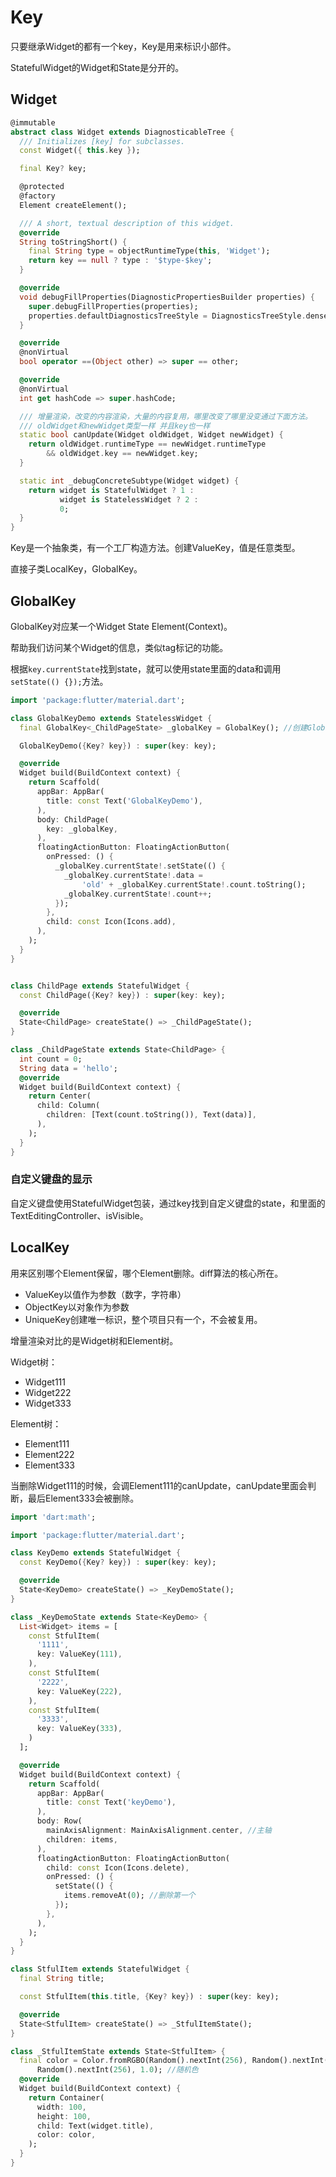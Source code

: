 # Key

只要继承Widget的都有一个key，Key是用来标识小部件。

StatefulWidget的Widget和State是分开的。

## Widget

```dart
@immutable
abstract class Widget extends DiagnosticableTree {
  /// Initializes [key] for subclasses.
  const Widget({ this.key });

  final Key? key;

  @protected
  @factory
  Element createElement();

  /// A short, textual description of this widget.
  @override
  String toStringShort() {
    final String type = objectRuntimeType(this, 'Widget');
    return key == null ? type : '$type-$key';
  }

  @override
  void debugFillProperties(DiagnosticPropertiesBuilder properties) {
    super.debugFillProperties(properties);
    properties.defaultDiagnosticsTreeStyle = DiagnosticsTreeStyle.dense;
  }

  @override
  @nonVirtual
  bool operator ==(Object other) => super == other;

  @override
  @nonVirtual
  int get hashCode => super.hashCode;

  /// 增量渲染，改变的内容渲染，大量的内容复用，哪里改变了哪里没变通过下面方法。
  /// oldWidget和newWidget类型一样 并且key也一样
  static bool canUpdate(Widget oldWidget, Widget newWidget) {
    return oldWidget.runtimeType == newWidget.runtimeType
        && oldWidget.key == newWidget.key;
  }

  static int _debugConcreteSubtype(Widget widget) {
    return widget is StatefulWidget ? 1 :
           widget is StatelessWidget ? 2 :
           0;
  }
}
```

Key是一个抽象类，有一个工厂构造方法。创建ValueKey，值是任意类型。

直接子类LocalKey，GlobalKey。

## GlobalKey

GlobalKey对应某一个Widget State Element(Context)。

帮助我们访问某个Widget的信息，类似tag标记的功能。

根据`key.currentState`找到state，就可以使用state里面的data和调用`setState(() {});`方法。

```dart
import 'package:flutter/material.dart';

class GlobalKeyDemo extends StatelessWidget {
  final GlobalKey<_ChildPageState> _globalKey = GlobalKey(); //创建GlobalKey对象

  GlobalKeyDemo({Key? key}) : super(key: key);

  @override
  Widget build(BuildContext context) {
    return Scaffold(
      appBar: AppBar(
        title: const Text('GlobalKeyDemo'),
      ),
      body: ChildPage(
        key: _globalKey,
      ),
      floatingActionButton: FloatingActionButton(
        onPressed: () {
          _globalKey.currentState!.setState(() {
            _globalKey.currentState!.data =
                'old' + _globalKey.currentState!.count.toString();
            _globalKey.currentState!.count++;
          });
        },
        child: const Icon(Icons.add),
      ),
    );
  }
}


class ChildPage extends StatefulWidget {
  const ChildPage({Key? key}) : super(key: key);

  @override
  State<ChildPage> createState() => _ChildPageState();
}

class _ChildPageState extends State<ChildPage> {
  int count = 0;
  String data = 'hello';
  @override
  Widget build(BuildContext context) {
    return Center(
      child: Column(
        children: [Text(count.toString()), Text(data)],
      ),
    );
  }
}
```

### 自定义键盘的显示

自定义键盘使用StatefulWidget包装，通过key找到自定义键盘的state，和里面的TextEditingController、isVisible。

## LocalKey

用来区别哪个Element保留，哪个Element删除。diff算法的核心所在。

- ValueKey以值作为参数（数字，字符串）
- ObjectKey以对象作为参数
- UniqueKey创建唯一标识，整个项目只有一个，不会被复用。

增量渲染对比的是Widget树和Element树。

Widget树：

- Widget111
- Widget222
- Widget333

Element树：

- Element111
- Element222
- Element333

当删除Widget111的时候，会调Element111的canUpdate，canUpdate里面会判断，最后Element333会被删除。

```dart
import 'dart:math';

import 'package:flutter/material.dart';

class KeyDemo extends StatefulWidget {
  const KeyDemo({Key? key}) : super(key: key);

  @override
  State<KeyDemo> createState() => _KeyDemoState();
}

class _KeyDemoState extends State<KeyDemo> {
  List<Widget> items = [
    const StfulItem(
      '1111',
      key: ValueKey(111),
    ),
    const StfulItem(
      '2222',
      key: ValueKey(222),
    ),
    const StfulItem(
      '3333',
      key: ValueKey(333),
    )
  ];

  @override
  Widget build(BuildContext context) {
    return Scaffold(
      appBar: AppBar(
        title: const Text('keyDemo'),
      ),
      body: Row(
        mainAxisAlignment: MainAxisAlignment.center, //主轴
        children: items,
      ),
      floatingActionButton: FloatingActionButton(
        child: const Icon(Icons.delete),
        onPressed: () {
          setState(() {
            items.removeAt(0); //删除第一个
          });
        },
      ),
    );
  }
}

class StfulItem extends StatefulWidget {
  final String title;

  const StfulItem(this.title, {Key? key}) : super(key: key);

  @override
  State<StfulItem> createState() => _StfulItemState();
}

class _StfulItemState extends State<StfulItem> {
  final color = Color.fromRGBO(Random().nextInt(256), Random().nextInt(256),
      Random().nextInt(256), 1.0); //随机色
  @override
  Widget build(BuildContext context) {
    return Container(
      width: 100,
      height: 100,
      child: Text(widget.title),
      color: color,
    );
  }
}
```

